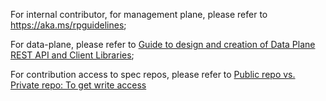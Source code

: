 For internal contributor, for management plane, please refer to https://aka.ms/rpguidelines; 

For data-plane, please refer to [Guide to design and creation of Data Plane REST API and Client Libraries](https://dev.azure.com/azure-sdk/internal/_wiki/wikis/internal.wiki/591/Guide-to-design-and-creation-of-Data-Plane-REST-API-and-Client-Libraries); 

For contribution access to spec repos, please refer to [Public repo vs. Private repo: To get write access](https://dev.azure.com/azure-sdk/internal/_wiki/wikis/internal.wiki/202/Overall-Process-of-Management-Plane-SDK-Onboarding?anchor=2.-create/update-the-openapi-specifications%2C-and-launch-swagger-pr-review)
